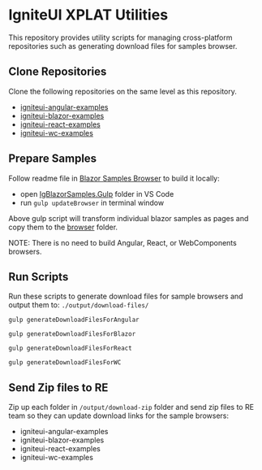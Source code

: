 # IgniteUI XPLAT Utilities

This repository provides utility scripts for managing cross-platform repositories such as generating download files for samples browser.

## Clone Repositories

Clone the following repositories on the same level as this repository.

- [igniteui-angular-examples](https://github.com/IgniteUI/igniteui-angular-examples/tree/vnext)
- [igniteui-blazor-examples](https://github.com/IgniteUI/igniteui-blazor-examples/tree/vnext)
- [igniteui-react-examples](https://github.com/IgniteUI/igniteui-react-examples/tree/vnext)
- [igniteui-wc-examples](https://github.com/IgniteUI/igniteui-wc-examples/tree/vnext)


## Prepare Samples

Follow readme file in [Blazor Samples Browser](https://github.com/IgniteUI/igniteui-blazor-examples/tree/vnext/browser) to build it locally:

- open [IgBlazorSamples.Gulp](https://github.com/IgniteUI/igniteui-blazor-examples/tree/vnext/browser/IgBlazorSamples.Gulp) folder in VS Code
- run `gulp updateBrowser` in terminal window

Above gulp script will transform individual blazor samples as pages and copy them to the [browser](https://github.com/IgniteUI/igniteui-blazor-examples/tree/vnext/browser/IgBlazorSamples.Client/Pages) folder.

NOTE: There is no need to build Angular, React, or WebComponents browsers.

## Run Scripts

Run these scripts to generate download files for sample browsers and output them to:
`./output/download-files/` 

```
gulp generateDownloadFilesForAngular
```

```
gulp generateDownloadFilesForBlazor
```

```
gulp generateDownloadFilesForReact
```

```
gulp generateDownloadFilesForWC
```

## Send Zip files to RE

Zip up each folder in `/output/download-zip` folder and send zip files to RE team so they can update download links for the sample browsers:

- igniteui-angular-examples 
- igniteui-blazor-examples 
- igniteui-react-examples 
- igniteui-wc-examples 

<!--

<html lang="en" xmlns="http://www.w3.org/1999/xhtml">
    <body>
        <a target="_blank" href="https://www.infragistics.com/webcomponents-demos/samples/charts/data-chart-bar-chart-multiple-sources" rel="noopener noreferrer">
            <img height="40px" style="border-radius: 0rem; max-width: 100%;" alt="Run Sample" src="https://github.com/IgniteUI/igniteui-blazor-examples/raw/vnext/templates/sample/images/button-run.png"/>
        </a>
    </body>
</html>

## Instructions

To set up this project locally, execute these commands:

```
git clone https://github.com/IgniteUI/igniteui-wc-examples.git
cd ./igniteui-wc-examples
cd ../samples/charts/data-chart/bar-chart-multiple-sources
```

open above folder in VS Code or type:
```
code .
```

In terminal window, run:

```
npm install
npm run start
```

Then open http://localhost:4200/ in your browser


## Learn More

To learn more about **Ignite UI for Web Components**, check out the [Web Components documentation](https://infragistics.com/webcomponentssite/components/general-getting-started.html). -->
